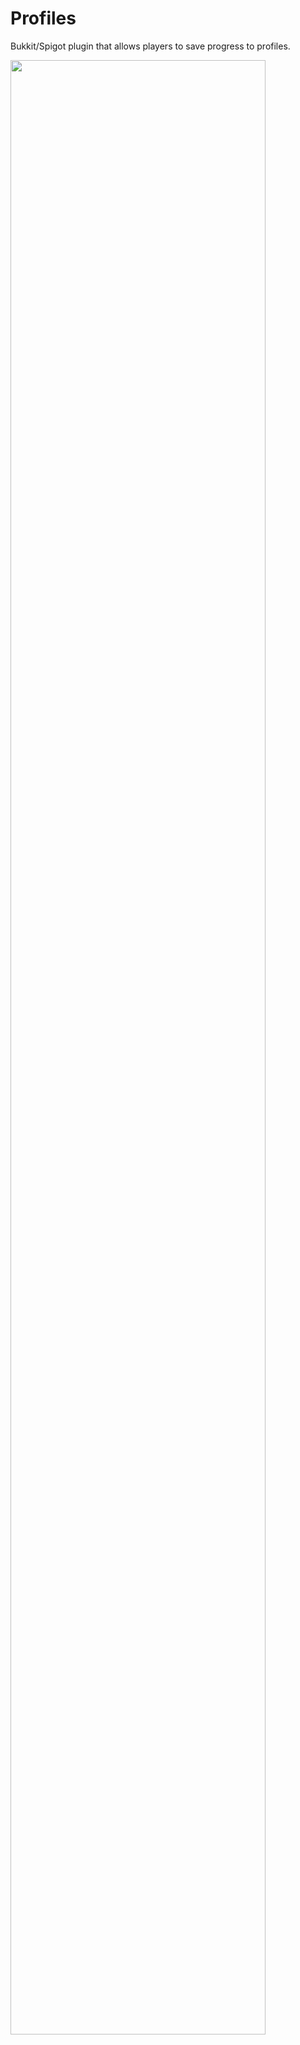 # Profiles
Bukkit/Spigot plugin that allows players to save progress to profiles.

<img src="https://user-images.githubusercontent.com/52573645/110892715-903b3e00-82c2-11eb-892a-454c77308f43.PNG" width="90%"></img> 
